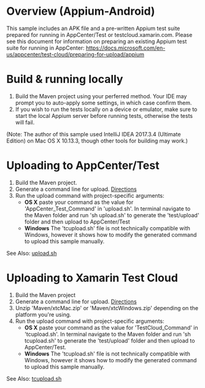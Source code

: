 # Overview (Appium-Android)
This sample includes an APK file and a pre-written Appium test suite prepared for running in AppCenter/Test or testcloud.xamarin.com. Please see this document for information on preparing an existing Appium test suite for running in AppCenter: https://docs.microsoft.com/en-us/appcenter/test-cloud/preparing-for-upload/appium

# Build & running locally
1. Build the Maven project using your perferred method. Your IDE may prompt you to auto-apply some settings, in which case confirm them. 
2. If you wish to run the tests locally on a device or emulator, make sure to start the local Appium server before running tests, otherwise the tests will fail. 

(Note: The author of this sample used IntelliJ IDEA 2017.3.4 (Ultimate Edition) on Mac OS X 10.13.3, though other tools for building may work.)

# Uploading to AppCenter/Test
1. Build the Maven project.
2. Generate a command line for upload. [Directions](../../#appcentertest-command-line)
3. Run the upload command with project-specific arguments:
   - **OS X** paste your command as the value for 'AppCenter_Test_Command' in 'upload.sh'. In terminal navigate to the Maven folder and run 'sh upload.sh' to generate the 'test/upload' folder and then upload to AppCenter/Test
   - **Windows** The 'tcupload.sh' file is not technically compatible with Windows, however it shows how to modify the generated command to upload this sample manually.
   
See Also: [upload.sh](Maven/upload.sh)

# Uploading to Xamarin Test Cloud
1. Build the Maven project
2. Generate a command line for upload. [Directions](../../#testcloud-command-line)
3. Unzip 'Maven/xtcMac.zip' or 'Maven/xtcWindows.zip' depending on the platform you're using.
4. Run the upload command with project-specific arguments:
   - **OS X** paste your command as the value for 'TestCloud_Command' in 'tcupload.sh'. In terminal navigate to the Maven folder and run 'sh tcupload.sh' to generate the 'test/upload' folder and then upload to AppCenter/Test.
   - **Windows** The 'tcupload.sh' file is not technically compatible with Windows, however it shows how to modify the generated command to upload this sample manually.
   
See Also: [tcupload.sh](Maven/tcupload.sh)
